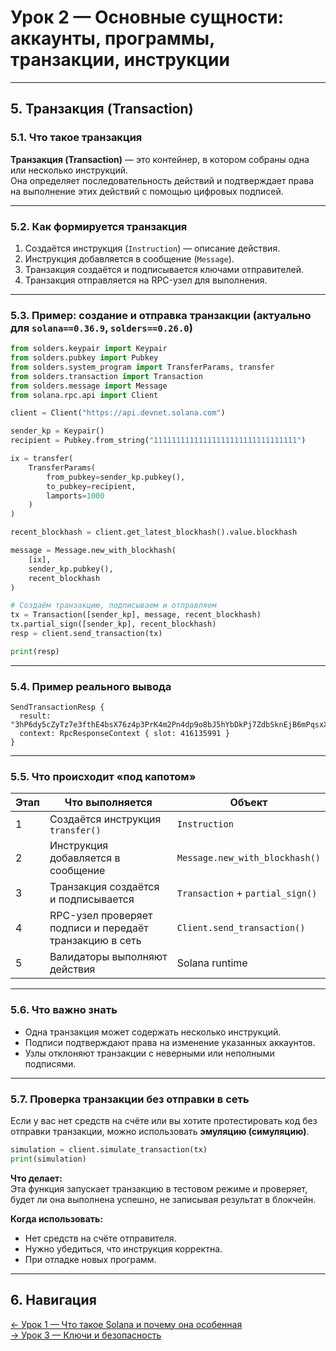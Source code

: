 # Урок 2 — Основные сущности: аккаунты, программы, транзакции, инструкции

---

## 5. Транзакция (Transaction)

### 5.1. Что такое транзакция

**Транзакция (Transaction)** — это контейнер, в котором собраны одна или несколько инструкций.  
Она определяет последовательность действий и подтверждает права на выполнение этих действий с помощью цифровых подписей.

---

### 5.2. Как формируется транзакция

1. Создаётся инструкция (`Instruction`) — описание действия.
2. Инструкция добавляется в сообщение (`Message`).
3. Транзакция создаётся и подписывается ключами отправителей.
4. Транзакция отправляется на RPC-узел для выполнения.

---

### 5.3. Пример: создание и отправка транзакции (актуально для `solana==0.36.9`, `solders==0.26.0`)

```python
from solders.keypair import Keypair
from solders.pubkey import Pubkey
from solders.system_program import TransferParams, transfer
from solders.transaction import Transaction
from solders.message import Message
from solana.rpc.api import Client

client = Client("https://api.devnet.solana.com")

sender_kp = Keypair()
recipient = Pubkey.from_string("11111111111111111111111111111111")

ix = transfer(
    TransferParams(
        from_pubkey=sender_kp.pubkey(),
        to_pubkey=recipient,
        lamports=1000
    )
)

recent_blockhash = client.get_latest_blockhash().value.blockhash

message = Message.new_with_blockhash(
    [ix],
    sender_kp.pubkey(),
    recent_blockhash
)

# Создаём транзакцию, подписываем и отправляем
tx = Transaction([sender_kp], message, recent_blockhash)
tx.partial_sign([sender_kp], recent_blockhash)
resp = client.send_transaction(tx)

print(resp)
```

---

### 5.4. Пример реального вывода

```
SendTransactionResp {
  result: "3hP6dy5cZyTz7e3fthE4bsX76z4p3PrK4m2Pn4dp9o8bJ5hYbDkPj7ZdbSknEjB6mPqsxX1WbnMExbHd9aSuiTrL",
  context: RpcResponseContext { slot: 416135991 }
}
```

---

### 5.5. Что происходит «под капотом»

| Этап | Что выполняется | Объект |
|------|------------------|--------|
| 1 | Создаётся инструкция `transfer()` | `Instruction` |
| 2 | Инструкция добавляется в сообщение | `Message.new_with_blockhash()` |
| 3 | Транзакция создаётся и подписывается | `Transaction` + `partial_sign()` |
| 4 | RPC-узел проверяет подписи и передаёт транзакцию в сеть | `Client.send_transaction()` |
| 5 | Валидаторы выполняют действия | Solana runtime |

---

### 5.6. Что важно знать

- Одна транзакция может содержать несколько инструкций.  
- Подписи подтверждают права на изменение указанных аккаунтов.  
- Узлы отклоняют транзакции с неверными или неполными подписями.  

---

### 5.7. Проверка транзакции без отправки в сеть

Если у вас нет средств на счёте или вы хотите протестировать код без отправки транзакции, можно использовать **эмуляцию (симуляцию)**.

```python
simulation = client.simulate_transaction(tx)
print(simulation)
```

**Что делает:**  
Эта функция запускает транзакцию в тестовом режиме и проверяет, будет ли она выполнена успешно, не записывая результат в блокчейн.

**Когда использовать:**  
- Нет средств на счёте отправителя.  
- Нужно убедиться, что инструкция корректна.  
- При отладке новых программ.

---

## 6. Навигация

[← Урок 1 — Что такое Solana и почему она особенная](Lesson_1.md)  
[→ Урок 3 — Ключи и безопасность](Lesson_3.md)


